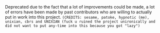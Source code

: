 Deprecated due to the fact that a lot of improvements could be made, a lot of errors have been made by past contributors who are willing to actually put in work into this project.
`(CREDITS: sesame, patoke, hypnotic (me), unixian, cbrs and UNIXIAN (fuck u ruined the project unironically and did not want to put any-time into this because you got "lazy")`
